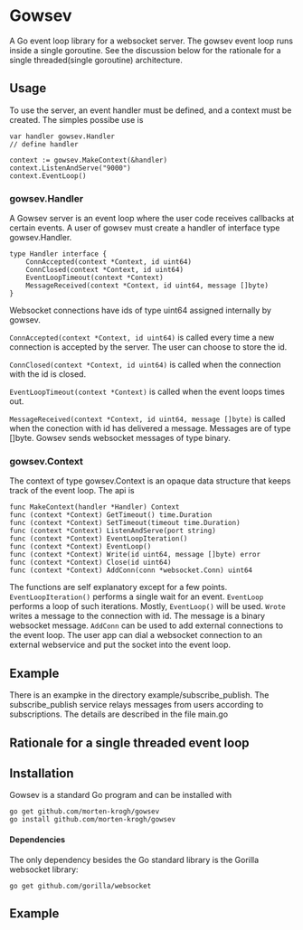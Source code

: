 # Gowsev

A Go event loop library for a websocket server. The gowsev event loop runs inside a single goroutine. See the discussion below for the rationale for a single threaded(single goroutine) architecture. 

## Usage

To use the server, an event handler must be defined, and a context must be created.
The simples possibe use is

```
var handler gowsev.Handler
// define handler

context := gowsev.MakeContext(&handler)
context.ListenAndServe("9000")
context.EventLoop()
```


### gowsev.Handler

A Gowsev server is an event loop where the user code receives callbacks at certain events.
A user of gowsev must create a handler of interface type gowsev.Handler.

```
type Handler interface {
	ConnAccepted(context *Context, id uint64)
	ConnClosed(context *Context, id uint64)
	EventLoopTimeout(context *Context)
	MessageReceived(context *Context, id uint64, message []byte)
}
```

Websocket connections have ids of type uint64 assigned internally by gowsev.

`ConnAccepted(context *Context, id uint64)` is called every time a new connection is accepted by the server. The user can choose to store the id.

`ConnClosed(context *Context, id uint64)` is called when the connection with the id is closed.

`EventLoopTimeout(context *Context)` is called when the event loops times out.

`MessageReceived(context *Context, id uint64, message []byte)` is called when the conection with id has delivered a message. Messages are of type []byte. Gowsev sends websocket messages of type binary.

### gowsev.Context

The context of type gowsev.Context is an opaque data structure that keeps track of the event loop. The api is

```
func MakeContext(handler *Handler) Context
func (context *Context) GetTimeout() time.Duration
func (context *Context) SetTimeout(timeout time.Duration)
func (context *Context) ListenAndServe(port string)
func (context *Context) EventLoopIteration()
func (context *Context) EventLoop()
func (context *Context) Write(id uint64, message []byte) error
func (context *Context) Close(id uint64)
func (context *Context) AddConn(conn *websocket.Conn) uint64
```

The functions are self explanatory except for a few points. `EventLoopIteration()` performs a single wait for an event. `EventLoop` performs a loop of such iterations. Mostly, `EventLoop()` will be used. `Wrote` writes a message to the connection with id. The message is a binary websocket message. `AddConn` can be used to add external connections to  the event loop. The user app can dial a websocket connection to an external webservice and put the socket into the event loop.

## Example

There is an exampke in the directory example/subscribe_publish. The subscribe_publish service
relays messages from users according to subscriptions. The details are described in the file main.go


## Rationale for a single threaded event loop








## Installation

Gowsev is a standard Go program and can be installed with

```
go get github.com/morten-krogh/gowsev
go install github.com/morten-krogh/gowsev
```

#### Dependencies

The only dependency besides the Go standard library is the Gorilla websocket library:

```
go get github.com/gorilla/websocket
```


## Example

